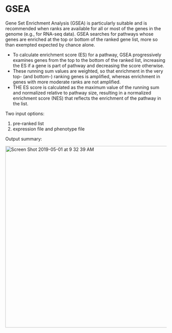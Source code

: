 # GSEA

Gene Set Enrichment Analysis (GSEA) is particularly suitable and is recommended when ranks are available for all or most of the genes in the genome (e.g., for RNA-seq data). GSEA searches for pathways whose genes are enriched at the top or bottom of the ranked gene list, more so than exempted expected by chance alone. 

* To calculate enrichment score (ES) for a pathway, GSEA progressively examines genes from the top to the bottom of the ranked list, increasing the ES if a gene is part of pathway and decreasing the score otherwise. 
* These running sum values are weighted, so that enrichment in the very top- (and bottom-) ranking genes is amplified, whereas enrichment in genes with more moderate ranks are not amplified.
* THE ES score is calculated as the maximum value of the running sum and normalized relative to pathway size, resulting in a normalized enrichment score (NES) that reflects the enrichment of the pathway in the list. 


Two input options:
1. pre-ranked list
2. expression file and phenotype file

Output summary:

<img width="568" alt="Screen Shot 2019-05-01 at 9 32 39 AM" src="https://user-images.githubusercontent.com/19800554/57028494-16c96380-6bf4-11e9-8523-b79c607651f4.png">
